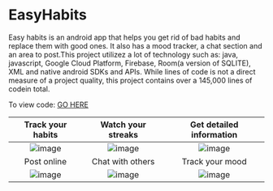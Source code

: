 # EasyHabits
Easy habits is an android app that helps you get rid of bad habits and replace them with good ones. It also has a mood tracker, a chat section and an area to post.This project utilizez a lot of technology such as: java, javascript, Google Cloud Platform, Firebase, Room(a version of SQLITE), XML and native android SDKs and APIs. While lines of code is not a direct measure of a project quality, this project contains over a 145,000 lines of codein total.

To view code: [GO HERE](https://github.com/abdummm/EasyHabits/tree/master/app/src/main/java/com/easyhabitsapp/android)

Track your habits            |  Watch your streaks | Get detailed information
:-------------------------:|:-------------------------: | :-------------------------:
![image](https://user-images.githubusercontent.com/44153590/151295025-d264af04-f265-447c-947c-aeb6cd469317.png)|![image](https://user-images.githubusercontent.com/44153590/151295062-5a7e6014-f6ef-4579-9aa4-e57ebbbc4a3e.png) | ![image](https://user-images.githubusercontent.com/44153590/151295067-b7396de3-85b6-4a1b-aa97-393a0889dac2.png)
Post online             |  Chat with others | Track your mood
![image](https://user-images.githubusercontent.com/44153590/151295074-1d6c74a0-4411-43d1-a058-948308a87906.png)|![image](https://user-images.githubusercontent.com/44153590/151295078-c42a9fce-9323-4b8f-bf57-491937788b29.png)|![image](https://user-images.githubusercontent.com/44153590/151295086-1e832339-1504-47d5-ae78-75ea8ba94b42.png)

